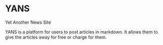# YANS
Yet Another News Site

YANS is a platform for users to post articles in markdown. It allows them to give the articles away for free or charge for them.